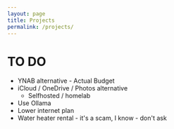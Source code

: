 ```yaml
---
layout: page
title: Projects
permalink: /projects/
---
```


# TO DO
- YNAB alternative - Actual Budget
- iCloud / OneDrive / Photos alternative
    - Selfhosted / homelab
- Use Ollama
- Lower internet plan
- Water heater rental - it's a scam, I know - don't ask